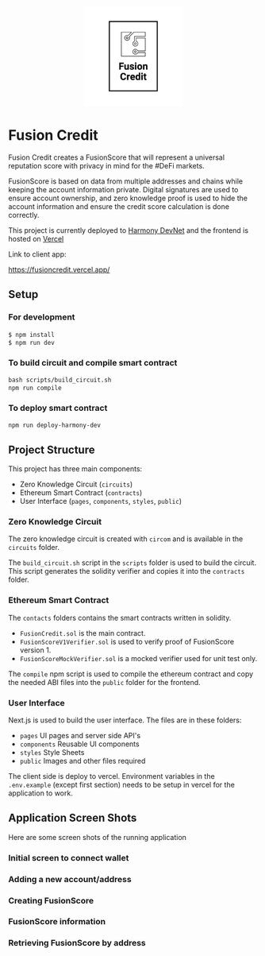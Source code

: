 <center><img src="public/fusion-credit-bb.png" width="200"/></center>

# Fusion Credit
Fusion Credit creates a FusionScore that will represent a universal reputation score with privacy in mind for the #DeFi markets.

FusionScore is based on data from multiple addresses and chains while keeping the account information private. Digital signatures are used to ensure account ownership, and zero knowledge proof is used to hide the account information and ensure the credit score calculation is done correctly. 

This project is currently deployed to [Harmony DevNet](https://explorer.ps.hmny.io/) and the frontend is hosted on [Vercel](https://vercel.com/)

Link to client app:

<https://fusioncredit.vercel.app/>

## Setup

### For development
```
$ npm install
$ npm run dev
```

### To build circuit and compile smart contract
```
bash scripts/build_circuit.sh
npm run compile
```

### To deploy smart contract
```
npm run deploy-harmony-dev
```

## Project Structure

This project has three main components:

- Zero Knowledge Circuit (`circuits`)
- Ethereum Smart Contract (`contracts`)
- User Interface (`pages`, `components`, `styles`, `public`)

### Zero Knowledge Circuit

The zero knowledge circuit is created with `circom` and is available in the
`circuits` folder.

The `build_circuit.sh` script in the `scripts` folder is used to build the circuit. This script generates the solidity verifier and copies it into the `contracts` folder.

### Ethereum Smart Contract

The `contacts` folders contains the smart contracts written in solidity. 

- `FusionCredit.sol` is the main contract.
- `FusionScoreV1Verifier.sol` is used to verify proof of FusionScore version 1.
- `FusionScoreMockVerifier.sol` is a mocked verifier used for unit test only.

The `compile` npm script is used to compile the ethereum contract and copy the needed ABI files into the `public` folder for the frontend.

### User Interface

Next.js is used to build the user interface. The files are in these folders:

- `pages` UI pages and server side API's
- `components` Reusable UI components
- `styles` Style Sheets
- `public` Images and other files required

The client side is deploy to vercel. Environment variables in the `.env.example` (except first section) needs to be setup in vercel for the application to work.

## Application Screen Shots
Here are some screen shots of the running application

### Initial screen to connect wallet

### Adding a new account/address

### Creating FusionScore

### FusionScore information

### Retrieving FusionScore by address
